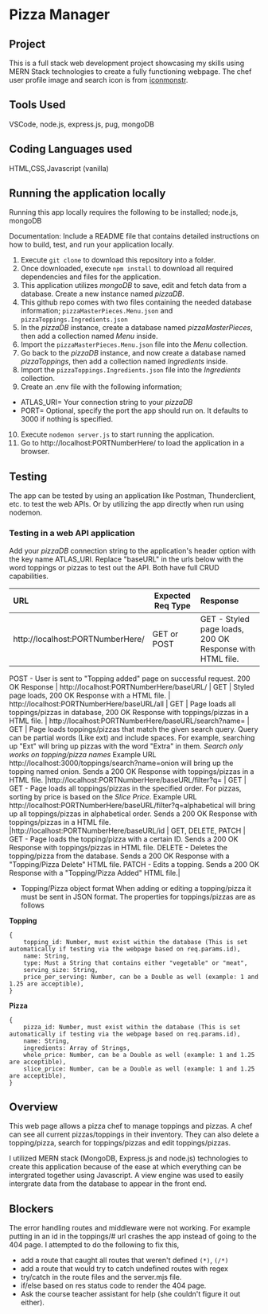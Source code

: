 # Pizza Manager
## Project
This is a full stack web development project showcasing my skills using MERN Stack technologies to create a fully functioning webpage.
The chef user profile image and search icon is from [iconmonstr](https://iconmonstr.com/).

## Tools Used
VSCode, node.js, express.js, pug, mongoDB

## Coding Languages used
HTML,CSS,Javascript (vanilla) 

## Running the application locally
Running this app locally requires the following to be installed; node.js, mongoDB

Documentation: Include a README file that contains detailed instructions on how to build, test, and run your application locally.
1. Execute `git clone` to download this repository into a folder.
2. Once downloaded, execute `npm install` to download all required dependencies and files for the application.
3. This application utilizes *mongoDB* to save, edit and fetch data from a database. Create a new instance named *pizzaDB*.
4. This github repo comes with two files containing the needed database information; `pizzaMasterPieces.Menu.json` and `pizzaToppings.Ingredients.json`
5. In the *pizzaDB* instance, create a database named *pizzaMasterPieces*, then add a collection named *Menu* inside. 
6. Import the `pizzaMasterPieces.Menu.json` file into the *Menu* collection.
7. Go back to the *pizzaDB* instance, and now create a database named *pizzaToppings*, then add a collection named *Ingredients* inside. 
8. Import the `pizzaToppings.Ingredients.json` file into the *Ingredients* collection.
9. Create an .env file with the following information; 
- ATLAS_URI= Your connection string to your *pizzaDB*
- PORT= Optional, specify the port the app should run on. It defaults to 3000 if nothing is specified.
10. Execute `nodemon server.js` to start running the application.
11. Go to http://localhost:PORTNumberHere/ to load the application in a browser.

## Testing
The app can be tested by using an application like Postman, Thunderclient, etc. to test the web APIs. Or by utilizing the app directly when run using nodemon.

### Testing in a web API application
Add your *pizzaDB* connection string to the application's header option with the key name ATLAS_URI.
Replace "baseURL" in the urls below with the word toppings or pizzas to test out the API. Both have full CRUD capabilities.

| URL      | Expected Req Type | Response    |
| :-------- | ----------- | :----------- |
| http://localhost:PORTNumberHere/ | GET or POST |  GET - Styled page loads, 200 OK Response with HTML file.  
POST - User is sent to "Topping added" page on successful request. 200 OK Response
| http://localhost:PORTNumberHere/baseURL/ | GET |  Styled page loads, 200 OK Response with a HTML file.
| http://localhost:PORTNumberHere/baseURL/all | GET |  Page loads all toppings/pizzas in database, 200 OK Response with toppings/pizzas in a HTML file.
| http://localhost:PORTNumberHere/baseURL/search?name=  | GET |  Page loads toppings/pizzas that match the given search query. Query can be partial words (Like ext) and include spaces. For example, searching up "Ext" will bring up pizzas with the word "Extra" in them. *Search only works on topping/pizza names*  Example URL http://localhost:3000/toppings/search?name=onion will bring up the topping named onion. Sends a 200 OK Response with toppings/pizzas in a HTML file.
|http://localhost:PORTNumberHere/baseURL/filter?q=  | GET |  GET - Page loads all toppings/pizzas in the specified order. For pizzas, sorting by price is based on the *Slice Price*.  Example URL http://localhost:PORTNumberHere/baseURL/filter?q=alphabetical will bring up all toppings/pizzas in alphabetical order. Sends a 200 OK Response with toppings/pizzas in a HTML file.
|http://localhost:PORTNumberHere/baseURL/id  | GET, DELETE, PATCH |  GET - Page loads the topping/pizza with a certain ID. Sends a 200 OK Response with toppings/pizzas in HTML file.  DELETE - Deletes the topping/pizza from the database. Sends a 200 OK Response with a "Topping/Pizza Delete" HTML file.  PATCH - Edits a topping.  Sends a 200 OK Response with a "Topping/Pizza Added" HTML file.|

- Topping/Pizza object format
When adding or editing a topping/pizza it must be sent in JSON format. The properties for toppings/pizzas are as follows

**Topping**
```
{
    topping_id: Number, must exist within the database (This is set automatically if testing via the webpage based on req.params.id),
    name: String,
    type: Must a String that contains either "vegetable" or "meat",
    serving_size: String,
    price_per_serving: Number, can be a Double as well (example: 1 and 1.25 are acceptible),
}

```

**Pizza**
```
{
    pizza_id: Number, must exist within the database (This is set automatically if testing via the webpage based on req.params.id),
    name: String,
    ingredients: Array of Strings,
    whole_price: Number, can be a Double as well (example: 1 and 1.25 are acceptible),
    slice_price: Number, can be a Double as well (example: 1 and 1.25 are acceptible),
}

```

## Overview
This web page allows a pizza chef to manage toppings and pizzas. A chef can see all current pizzas/toppings in their inventory. They can also delete a topping/pizza, search for toppings/pizzas and edit toppings/pizzas. 

I utilized MERN stack (MongoDB, Express.js and node.js) technologies to create this application because of the ease at which everything can be intergrated together using Javascript. A view engine was used to easily intergrate data from the database to appear in the front end.

## Blockers
The error handling routes and middleware were not working. For example putting in an id in the toppings/# url crashes the app instead of going to the 404 page. I attempted to do the following to fix this,
- add a route that caught all routes that weren't defined `(*)`, `(/*)`
- add a route that would try to catch undefined routes with regex
- try/catch in the route files and the server.mjs file.
- if/else based on res status code to render the 404 page.
- Ask the course teacher assistant for help (she couldn't figure it out either).
